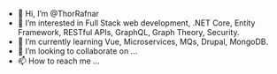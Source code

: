 - 👋 Hi, I’m @ThorRafnar
- 👀 I’m interested in Full Stack web development, .NET Core, Entity Framework, RESTful APIs, GraphQL, Graph Theory, Security.
- 🌱 I’m currently learning Vue, Microservices, MQs, Drupal, MongoDB.
- 💞️ I’m looking to collaborate on ...
- 📫 How to reach me ...

<!---
ThorRafnar/ThorRafnar is a ✨ special ✨ repository because its `README.md` (this file) appears on your GitHub profile.
You can click the Preview link to take a look at your changes.
--->
